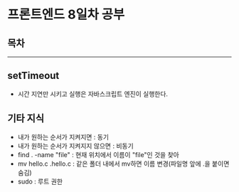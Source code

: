 # 프론트엔드 8일차 공부

## 목차

---

## setTimeout

- 시간 지연만 시키고 실행은 자바스크립트 엔진이 실행한다.

## 기타 지식

- 내가 원하는 순서가 지켜지면 : 동기
- 내가 원하는 순서가 지켜지지 않으면 : 비동기
- find . -name "file" : 현재 위치에서 이름이 "file"인 것을 찾아
- mv hello.c .hello.c : 같은 폴더 내에서 mv하면 이름 변경(파일명 앞에 .을 붙이면 숨김)
- sudo : 루트 권한
